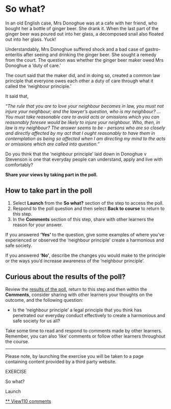# So what?

In an old English case, Mrs Donoghue was at a cafe with her friend, who bought her a bottle of ginger beer. She drank it. When the last part of the ginger beer was poured out into her glass, a decomposed snail also floated out into her glass. Yuck!

Understandably, Mrs Donoghue suffered shock and a bad case of gastro-enteritis after seeing and drinking the ginger beer. She sought a remedy from the court. The question was whether the ginger beer maker owed Mrs Donoghue a ‘duty of care.’

The court said that the maker did, and in doing so, created a common law principle that everyone owes each other a duty of care through what it called the ‘neighbour principle.’

It said that,

*“The rule that you are to love your neighbour becomes in law, you must not injure your neighbour; and the lawyer’s question, who is my neighbour? … You must take reasonable care to avoid acts or omissions which you can reasonably foresee would be likely to injure your neighbour. Who, then, in law is my neighbour? The answer seems to be - persons who are so closely and directly affected by my act that I ought reasonably to have them in contemplation as being so affected when I am directing my mind to the acts or omissions which are called into question.”*

Do you think that the ‘neighbour principle’ laid down in Donoghue v Stevenson is one that everyday people can understand, apply and live with comfortably?

**Share your views by taking part in the poll.**

## How to take part in the poll

1. Select **Launch** from the **So what?** section of the step to access the poll.
2. Respond to the poll question and then select **Back to course** to return to this step.
3. In the **Comments** section of this step, share with other learners the reason for your answer.

If you answered **‘Yes’** to the question, give some examples of where you’ve experienced or observed the ‘neighbour principle’ create a harmonious and safe society.

If you answered **‘No’**, describe the changes you would make to the principle or the ways you’d increase awareness of the ‘neighbour principle’.

## Curious about the results of the poll?

Review the [results of the poll](https://muolt.typeform.com/report/TaFDt8/OggV), return to this step and then within the **Comments**, consider sharing with other learners your thoughts on the outcome, and the following question:

- Is the ‘neighbour principle’ a legal principle that you think has penetrated our everyday conduct effectively to create a harmonious and safe society for us all?

Take some time to read and respond to comments made by other learners. Remember, you can also ‘like’ comments or follow other learners throughout the course.

------

Please note, by launching the exercise you will be taken to a page containing content provided by a third party website.

EXERCISE

So what?

Launch

[** View110 comments](https://www.futurelearn.com/courses/law-for-non-lawyers/3/steps/177759#fl-comments)